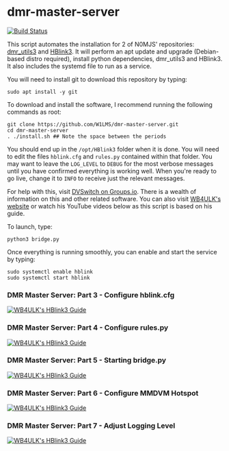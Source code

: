 # dmr-master-server

[![Build Status](https://travis-ci.com/W1LMS/dmr-master-server.svg?branch=master)](https://travis-ci.com/W1LMS/dmr-master-server)

This script automates the installation for 2 of N0MJS' repositories: [dmr_utils3](https://github.com/n0mjs710/dmr_utils3) and [HBlink3](https://github.com/n0mjs710/hblink3). It will perform an apt update and upgrade (Debian-based distro required), install python dependencies, dmr_utils3 and HBlink3. It also includes the systemd file to run as a service.

You will need to install git to download this repository by typing:

    sudo apt install -y git
    
To download and install the software, I recommend running the following commands as root:

    git clone https://github.com/W1LMS/dmr-master-server.git
    cd dmr-master-server
    . ./install.sh ## Note the space between the periods

You should end up in the `/opt/HBlink3` folder when it is done. You will need to edit the files `hblink.cfg` and `rules.py` contained within that folder. You may want to leave the `LOG_LEVEL` to `DEBUG` for the most verbose messages until you have confirmed everything is working well. When you're ready to go live, change it to `INFO` to receive just the relevant messages. 

For help with this, visit [DVSwitch on Groups.io](https://dvswitch.groups.io/). There is a wealth of information on this and other related software. You can also visit [WB4ULK's website](http://www.chrishoodblog.com/make-your-own-dmr-server/) or watch his YouTube videos below as this script is based on his guide.

To launch, type: 

    python3 bridge.py 
    
Once everything is running smoothly, you can enable and start the service by typing:

    sudo systemctl enable hblink
    sudo systemctl start hblink

### DMR Master Server: Part 3 - Configure hblink.cfg
[![WB4ULK's HBlink3 Guide](http://img.youtube.com/vi/oXRCW-5JMws/0.jpg)](http://www.youtube.com/watch?v=oXRCW-5JMws "WB4ULK's HBlink3 Guide")

### DMR Master Server: Part 4 - Configure rules.py
[![WB4ULK's HBlink3 Guide](http://img.youtube.com/vi/UbnBSXWlHPQ/0.jpg)](http://www.youtube.com/watch?v=t9mbNnjI0Hw "WB4ULK's HBlink3 Guide")

### DMR Master Server: Part 5 - Starting bridge.py
[![WB4ULK's HBlink3 Guide](http://img.youtube.com/vi/UbnBSXWlHPQ/0.jpg)](http://www.youtube.com/watch?v=UbnBSXWlHPQ "WB4ULK's HBlink3 Guide")

### DMR Master Server: Part 6 - Configure MMDVM Hotspot
[![WB4ULK's HBlink3 Guide](http://img.youtube.com/vi/UbnBSXWlHPQ/0.jpg)](http://www.youtube.com/watch?v=iIAMXdVAM84 "WB4ULK's HBlink3 Guide")

### DMR Master Server: Part 7 - Adjust Logging Level
[![WB4ULK's HBlink3 Guide](http://img.youtube.com/vi/UbnBSXWlHPQ/0.jpg)](http://www.youtube.com/watch?v=7QLyD6IVYjQ "WB4ULK's HBlink3 Guide")
